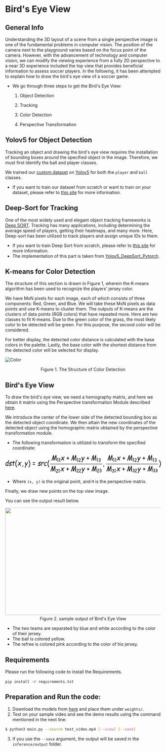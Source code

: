 # Bird's Eye View

## General Info

Understanding the 3D layout of a scene from a single perspective image is one of the fundamental problems in computer vision. The position of the camera next to the playground varies based on the focus point of the camera. However, with the advancement of technology and computer vision, we can modify the viewing experience from a fully 2D perspective to a near 3D experience included the top view that provides beneficial information to assess soccer players. In the following, it has been attempted to explain how to draw the bird's eye view of a soccer game.


- We go through three steps to get the Bird's Eye View:

   1. Object Detection

   2. Tracking

   3. Color Detection 

   4. Perspective Transformation
   


## Yolov5 for Object Detection
Tracking an object and drawing the bird's eye view requires the installation of bounding boxes around the specified object in the image. Therefore, we must first identify the ball and player classes.

We trained our [custom dataset](https://github.com/FootballAnalysis/footballanalysis/tree/main/Dataset/Object%20Detection%20Dataset) on [Yolov5](https://github.com/ultralytics/yolov5) for both the `player` and `ball` classes.
- If you want to train our dataset from scratch or want to train on your dataset, please refer to [this site](https://github.com/ultralytics/yolov5/wiki/Train-Custom-Data) for more information.


## Deep-Sort for Tracking

One of the most widely used and elegant object tracking frameworks is [Deep SORT](https://arxiv.org/pdf/1703.07402.pdf). Tracking has many applications, including determining the average speed of players, getting their heatmaps, and many more. Here, Deep-sort has been utilized to track players and assign unique IDs to them.
 
- If you want to train Deep Sort from scratch, please refer to [this site](https://github.com/ultralytics/yolov5/wiki/Train-Custom-Data) for more information.
- The implementation of this part is taken from [Yolov5_DeepSort_Pytorch](https://github.com/mikel-brostrom/Yolov5_DeepSort_Pytorch).

## K-means for Color Detection
The structure of this section is drawn in Figure 1, wherein the K-means algorithm has been used to recognize the players' jersey color.

We have MxN pixels for each image, each of which consists of three components: Red, Green, and Blue. We will take these MxN pixels as data points and use K-means to cluster them. The outputs of K-means are the clusters of data points (RGB colors) that have repeated more. Here are two classes to fit K-means. Due to the green color of the grass, the most likely color to be detected will be green. For this purpose, the second color will be considered.

For better display, the detected color distance is calculated with the base colors in the palette. Lastly, the base color with the shortest distance from the detected color will be selected for display.

![Color](https://user-images.githubusercontent.com/61879630/125197281-38154800-e272-11eb-936c-c3c47182890e.PNG)
                                                        
 <p align="center">
	  Figure 1. The Structure of Color Detection
</p>

## Bird's Eye View

To draw the bird's eye view, we need a hemography matrix, and here we obtain it matrix using the Perspective transformation Module described [here](https://github.com/FootballAnalysis/footballanalysis/tree/main/Perspective%20Transformation).

We introduce the center of the lower side of the detected bounding box as the detected object coordinate.
We then attain the new coordinates of the detected object using the homographic matrix obtained by the perspective transformation module.

- The following transformation is utilized to transform the specified coordinate:

<p align="center">
    <img src="/Images/Transformation-Formula.jpg" width = 584px height = 60px><br/>
</p>

- Where `(x, y)` is the original point, and `M` is the perspective matrix.

Finally, we draw new points on the top view image.

You can see the output result below.

<p align="center">
    <img src="/Images/Bird.gif" width = 618px height = 346px><br/>
	 Figure 2. sample output of Bird's Eye View
</p>


- The two teams are separated by blue and white according to the color of their jersey.
- The ball is colored yellow.
- The refree is colored pink according to the color of his jersey.


## Requirements

Please run the following code to install the Requirements.

`pip install -r requirements.txt`


## Preparation and Run the code:

1. Download the models from [here](https://docs.google.com/uc?export=download&id=1EaBmCzl4xnuebfoQnxU1xQgNmBy7mWi2) and place them under `weights/`.
2. Test on your sample video and see the demo results using the command mentioned in the next line:
```bash
$ python3 main.py --source test_video.mp4 [--view] [--save]
```
3. If you use the `--save` argument, the output will be saved in the `inference/output` folder.
